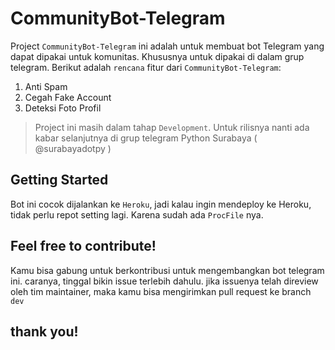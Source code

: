 # CommunityBot-Telegram

Project `CommunityBot-Telegram` ini adalah untuk membuat bot Telegram yang dapat dipakai untuk komunitas. Khususnya 
untuk dipakai di dalam grup telegram. Berikut adalah `rencana` fitur dari `CommunityBot-Telegram`:
1. Anti Spam
2. Cegah Fake Account
3. Deteksi Foto Profil

> Project ini masih dalam tahap `Development`. Untuk rilisnya nanti ada kabar selanjutnya di grup telegram Python Surabaya ( @surabayadotpy )

## Getting Started
Bot ini cocok dijalankan ke `Heroku`, jadi kalau ingin mendeploy ke Heroku, tidak perlu repot setting lagi. Karena sudah ada `ProcFile` nya.

## Feel free to contribute!
Kamu bisa gabung untuk berkontribusi untuk mengembangkan bot telegram ini. caranya, tinggal bikin issue terlebih dahulu.
jika issuenya telah direview oleh tim maintainer, maka kamu bisa mengirimkan pull request ke branch `dev`


## thank you!